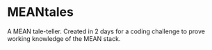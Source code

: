MEANtales
==========

A MEAN tale-teller. Created in 2 days for a coding challenge to prove working knowledge of the MEAN stack.
